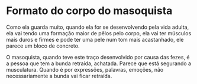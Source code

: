 # Formato do corpo do masoquista

Como ela guarda muito, quando ela for se desenvolvendo pela vida adulta, ela vai tendo uma formação maior de pêlos pelo corpo, ela vai ter músculos mais duros e firmes e pode ter uma pele num tom mais acastanhado, ele parece um bloco de concreto.

O masoquista, quando teve este traço desenvolvido por causa das fezes, é a pessoa que tem a bunda retraída, achatada. Parece que está segurando a musculatura.
Quando é por expressões, palavras, emoções, não necessariamente a bunda vai ficar retraída.
